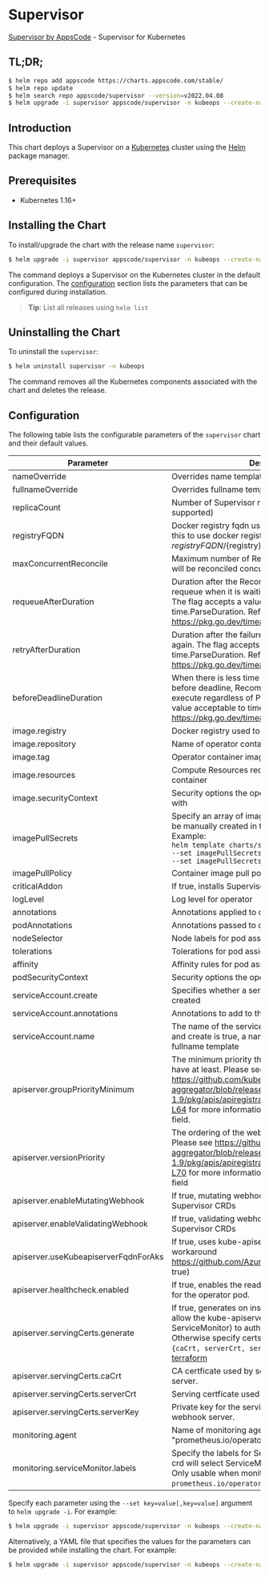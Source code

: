 # Supervisor

[Supervisor by AppsCode](https://github.com/kubeops/supervisor) - Supervisor for Kubernetes

## TL;DR;

```bash
$ helm repo add appscode https://charts.appscode.com/stable/
$ helm repo update
$ helm search repo appscode/supervisor --version=v2022.04.08
$ helm upgrade -i supervisor appscode/supervisor -n kubeops --create-namespace --version=v2022.04.08
```

## Introduction

This chart deploys a Supervisor on a [Kubernetes](http://kubernetes.io) cluster using the [Helm](https://helm.sh) package manager.

## Prerequisites

- Kubernetes 1.16+

## Installing the Chart

To install/upgrade the chart with the release name `supervisor`:

```bash
$ helm upgrade -i supervisor appscode/supervisor -n kubeops --create-namespace --version=v2022.04.08
```

The command deploys a Supervisor on the Kubernetes cluster in the default configuration. The [configuration](#configuration) section lists the parameters that can be configured during installation.

> **Tip**: List all releases using `helm list`

## Uninstalling the Chart

To uninstall the `supervisor`:

```bash
$ helm uninstall supervisor -n kubeops
```

The command removes all the Kubernetes components associated with the chart and deletes the release.

## Configuration

The following table lists the configurable parameters of the `supervisor` chart and their default values.

|              Parameter               |                                                                                                                                                                         Description                                                                                                                                                                          |                    Default                     |
|--------------------------------------|--------------------------------------------------------------------------------------------------------------------------------------------------------------------------------------------------------------------------------------------------------------------------------------------------------------------------------------------------------------|------------------------------------------------|
| nameOverride                         | Overrides name template                                                                                                                                                                                                                                                                                                                                      | <code>""</code>                                |
| fullnameOverride                     | Overrides fullname template                                                                                                                                                                                                                                                                                                                                  | <code>""</code>                                |
| replicaCount                         | Number of Supervisor replicas to create (only 1 is supported)                                                                                                                                                                                                                                                                                                | <code>1</code>                                 |
| registryFQDN                         | Docker registry fqdn used to pull docker images Set this to use docker registry hosted at ${registryFQDN}/${registry}/${image}                                                                                                                                                                                                                               | <code>""</code>                                |
| maxConcurrentReconcile               | Maximum number of Recommendation object that will be reconciled concurrently                                                                                                                                                                                                                                                                                 | <code>5</code>                                 |
| requeueAfterDuration                 | Duration after the Recommendation object will be requeue when it is waiting for MaintenanceWindow. The flag accepts a value acceptable to time.ParseDuration. Ref: https://pkg.go.dev/time#ParseDuration                                                                                                                                                     | <code>1m</code>                                |
| retryAfterDuration                   | Duration after the failure events will be requeue again. The flag accepts a value acceptable to time.ParseDuration. Ref: https://pkg.go.dev/time#ParseDuration                                                                                                                                                                                               | <code>1m</code>                                |
| beforeDeadlineDuration               | When there is less time than `beforeDeadlineDuration` before deadline, Recommendations are free to execute regardless of Parallelism. The flag accepts a value acceptable to time.ParseDuration. Ref: https://pkg.go.dev/time#ParseDuration                                                                                                                  | <code>24h</code>                               |
| image.registry                       | Docker registry used to pull operator image                                                                                                                                                                                                                                                                                                                  | <code>appscode</code>                          |
| image.repository                     | Name of operator container image                                                                                                                                                                                                                                                                                                                             | <code>supervisor</code>                        |
| image.tag                            | Operator container image tag                                                                                                                                                                                                                                                                                                                                 | <code>v0.0.1</code>                            |
| image.resources                      | Compute Resources required by the operator container                                                                                                                                                                                                                                                                                                         | <code>{}</code>                                |
| image.securityContext                | Security options the operator container should run with                                                                                                                                                                                                                                                                                                      | <code>{}</code>                                |
| imagePullSecrets                     | Specify an array of imagePullSecrets. Secrets must be manually created in the namespace. <br> Example: <br> `helm template charts/supervisor \` <br> `--set imagePullSecrets[0].name=sec0 \` <br> `--set imagePullSecrets[1].name=sec1`                                                                                                                      | <code>[]</code>                                |
| imagePullPolicy                      | Container image pull policy                                                                                                                                                                                                                                                                                                                                  | <code>IfNotPresent</code>                      |
| criticalAddon                        | If true, installs Supervisor as critical addon                                                                                                                                                                                                                                                                                                               | <code>false</code>                             |
| logLevel                             | Log level for operator                                                                                                                                                                                                                                                                                                                                       | <code>3</code>                                 |
| annotations                          | Annotations applied to operator deployment                                                                                                                                                                                                                                                                                                                   | <code>{}</code>                                |
| podAnnotations                       | Annotations passed to operator pod(s).                                                                                                                                                                                                                                                                                                                       | <code>{}</code>                                |
| nodeSelector                         | Node labels for pod assignment                                                                                                                                                                                                                                                                                                                               | <code>{"beta.kubernetes.io/os":"linux"}</code> |
| tolerations                          | Tolerations for pod assignment                                                                                                                                                                                                                                                                                                                               | <code>[]</code>                                |
| affinity                             | Affinity rules for pod assignment                                                                                                                                                                                                                                                                                                                            | <code>{}</code>                                |
| podSecurityContext                   | Security options the operator pod should run with.                                                                                                                                                                                                                                                                                                           | <code>{"fsGroup":65535}</code>                 |
| serviceAccount.create                | Specifies whether a service account should be created                                                                                                                                                                                                                                                                                                        | <code>true</code>                              |
| serviceAccount.annotations           | Annotations to add to the service account                                                                                                                                                                                                                                                                                                                    | <code>{}</code>                                |
| serviceAccount.name                  | The name of the service account to use. If not set and create is true, a name is generated using the fullname template                                                                                                                                                                                                                                       | <code></code>                                  |
| apiserver.groupPriorityMinimum       | The minimum priority the webhook api group should have at least. Please see https://github.com/kubernetes/kube-aggregator/blob/release-1.9/pkg/apis/apiregistration/v1beta1/types.go#L58-L64 for more information on proper values of this field.                                                                                                            | <code>10000</code>                             |
| apiserver.versionPriority            | The ordering of the webhook api inside of the group. Please see https://github.com/kubernetes/kube-aggregator/blob/release-1.9/pkg/apis/apiregistration/v1beta1/types.go#L66-L70 for more information on proper values of this field                                                                                                                         | <code>15</code>                                |
| apiserver.enableMutatingWebhook      | If true, mutating webhook is configured for Supervisor CRDs                                                                                                                                                                                                                                                                                                  | <code>true</code>                              |
| apiserver.enableValidatingWebhook    | If true, validating webhook is configured for Supervisor CRDs                                                                                                                                                                                                                                                                                                | <code>true</code>                              |
| apiserver.useKubeapiserverFqdnForAks | If true, uses kube-apiserver FQDN for AKS cluster to workaround https://github.com/Azure/AKS/issues/522 (default true)                                                                                                                                                                                                                                       | <code>true</code>                              |
| apiserver.healthcheck.enabled        | If true, enables the readiness and liveliness probes for the operator pod.                                                                                                                                                                                                                                                                                   | <code>false</code>                             |
| apiserver.servingCerts.generate      | If true, generates on install/upgrade the certs that allow the kube-apiserver (and potentially ServiceMonitor) to authenticate operators pods. Otherwise specify certs in `apiserver.servingCerts.{caCrt, serverCrt, serverKey}`. See also: [example terraform](https://github.com/searchlight/installer/blob/master/charts/supervisor/example-terraform.tf) | <code>true</code>                              |
| apiserver.servingCerts.caCrt         | CA certficate used by serving certificate of webhook server.                                                                                                                                                                                                                                                                                                 | <code>""</code>                                |
| apiserver.servingCerts.serverCrt     | Serving certficate used by webhook server.                                                                                                                                                                                                                                                                                                                   | <code>""</code>                                |
| apiserver.servingCerts.serverKey     | Private key for the serving certificate used by webhook server.                                                                                                                                                                                                                                                                                              | <code>""</code>                                |
| monitoring.agent                     | Name of monitoring agent (one of "prometheus.io", "prometheus.io/operator", "prometheus.io/builtin")                                                                                                                                                                                                                                                         | <code>""</code>                                |
| monitoring.serviceMonitor.labels     | Specify the labels for ServiceMonitor. Prometheus crd will select ServiceMonitor using these labels. Only usable when monitoring agent is `prometheus.io/operator`.                                                                                                                                                                                          | <code>{}</code>                                |


Specify each parameter using the `--set key=value[,key=value]` argument to `helm upgrade -i`. For example:

```bash
$ helm upgrade -i supervisor appscode/supervisor -n kubeops --create-namespace --version=v2022.04.08 --set replicaCount=1
```

Alternatively, a YAML file that specifies the values for the parameters can be provided while
installing the chart. For example:

```bash
$ helm upgrade -i supervisor appscode/supervisor -n kubeops --create-namespace --version=v2022.04.08 --values values.yaml
```
